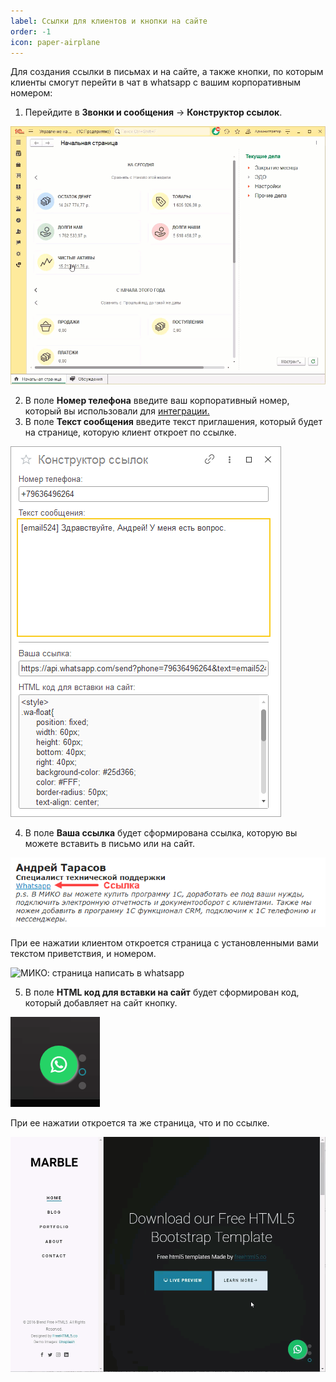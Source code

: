 ```yaml
---
label: Ссылки для клиентов и кнопки на сайте
order: -1
icon: paper-airplane
---
```


Для создания ссылки в письмах и на сайте, а также кнопки, по которым клиенты смогут перейти в чат в whatsapp с вашим корпоративным номером: <br>
1. Перейдите в **Звонки и сообщения** -> **Конструктор ссылок**.

<img class="miko-shadow play-on-hover"  
    src="/assets/whatsapp/wp_konstr.gif"
    alt="МИКО: смена схемы соединения"
/> 

2. В поле **Номер телефона** введите ваш корпоративный номер, который вы использовали для <a href='/get-started/whatsapp#подключение-whatsapp' target="_blank">интеграции.</a>
3. В поле **Текст сообщения** введите текст приглашения, который будет на странице, которую клиент откроет по ссылке.

<img class="miko-shadow"  
    src="/assets/whatsapp/konstr_ssil_0.png"
    alt="МИКО: формирование ссылок для whatsapp и html-кода кнопок"
/> 

4. В поле **Ваша ссылка** будет сформирована ссылка, которую вы можете вставить в письмо или на сайт.

<img class="miko-shadow"  
    src="/assets/whatsapp/konstr_ssil_1.png"
    alt="МИКО: ссылка для whatsapp"
/> 

При ее нажатии клиентом откроется страница с установленными вами текстом приветствия, и номером.

<img class="miko-shadow img-zoomable"  
    src="/assets/whatsapp/konstr_ssil_2.png"
    data-original="/assets/whatsapp/konstr_ssil_2.png"
    srcset="/assets/whatsapp/konstr_ssil_2_prev.png 1x, /assets/whatsapp/konstr_ssil_2.png 2x"
    alt="МИКО: страница написать в whatsapp"
/> 

5. В поле **HTML код для вставки на сайт** будет сформирован код, который добавляет на сайт кнопку.

<img class="miko-shadow"  
    src="/assets/whatsapp/konstr_ssil_kn.png"
    alt="МИКО: кнопка для whatsapp на сайте"
/>

При ее нажатии откроется та же страница, что и по ссылке.

<img class="miko-shadow play-on-hover"  
    src="/assets/whatsapp/wp_knop.gif"
    alt="МИКО: смена схемы соединения"
/> 

